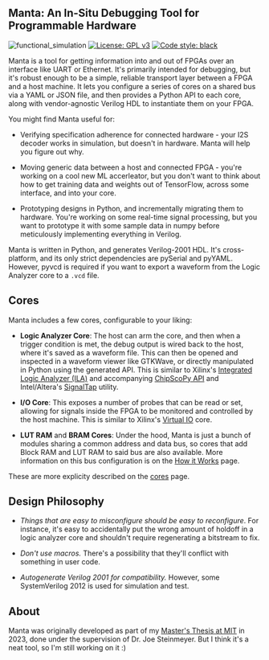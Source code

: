 ## Manta: An In-Situ Debugging Tool for Programmable Hardware
![functional_simulation](https://github.com/fischermoseley/manta/actions/workflows/functional_simulation.yml/badge.svg)
[![License: GPL v3](https://img.shields.io/badge/License-GPLv3-blue.svg)](https://www.gnu.org/licenses/gpl-3.0)
[![Code style: black](https://img.shields.io/badge/code%20style-black-000000.svg)](https://github.com/psf/black)

Manta is a tool for getting information into and out of FPGAs over an interface like UART or Ethernet. It's primarily intended for debugging, but it's robust enough to be a simple, reliable transport layer between a FPGA and a host machine. It lets you configure a series of cores on a shared bus via a YAML or JSON file, and then provides a Python API to each core, along with vendor-agnostic Verilog HDL to instantiate them on your FPGA. 


You might find Manta useful for:

* Verifying specification adherence for connected hardware - your I2S decoder works in simulation, but doesn't in hardware. Manta will help you figure out why.

* Moving generic data between a host and connected FPGA - you're working on a cool new ML accerleator, but you don't want to think about how to get training data and weights out of TensorFlow, across some interface, and into your core.

* Prototyping designs in Python, and incrementally migrating them to hardware. You're working on some real-time signal processing, but you want to prototype it with some sample data in numpy before meticulously implementing everything in Verilog.

Manta is written in Python, and generates Verilog-2001 HDL. It's cross-platform, and its only strict dependencies are pySerial and pyYAML. However, pyvcd is required if you want to export a waveform from the Logic Analyzer core to a `.vcd` file.

## Cores

Manta includes a few cores, configurable to your liking:

* __Logic Analyzer Core__: The host can arm the core, and then when a trigger condition is met, the debug output is wired back to the host, where it's saved as a waveform file. This can then be opened and inspected in a waveform viewer like GTKWave, or directly manipulated in Python using the generated API. This is similar to Xilinx's [Integrated Logic Analyzer (ILA)](https://docs.xilinx.com/r/en-US/ug908-vivado-programming-debugging/ILA) and accompanying [ChipScoPy API](https://xilinx.github.io/chipscopy/2022.2/overview.html) and Intel/Altera's [SignalTap](https://www.intel.com/content/www/us/en/docs/programmable/683819/21-3/logic-analyzer-introduction.html) utility.

* __I/O Core__: This exposes a number of probes that can be read or set, allowing for signals inside the FPGA to be monitored and controlled by the host machine. This is similar to Xilinx's [Virtual IO](https://docs.xilinx.com/v/u/en-US/pg159-vio) core.

* __LUT RAM__ and __BRAM Cores__: Under the hood, Manta is just a bunch of modules sharing a common address and data bus, so cores that add Block RAM and LUT RAM to said bus are also available. More information on this bus configuration is on the [How it Works](how_it_works) page.

These are more explicity described on the [cores](cores) page.

## Design Philosophy

* _Things that are easy to misconfigure should be easy to reconfigure_. For instance, it's easy to accidentally put the wrong amount of holdoff in a logic analyzer core and shouldn't require regenerating a bitstream to fix. 

* _Don't use macros._ There's a possibility that they'll conflict with something in user code.

* _Autogenerate Verilog 2001 for compatibility._ However, some SystemVerilog 2012 is used for simulation and test.

## About
Manta was originally developed as part of my [Master's Thesis at MIT](dspace.mit.edu) in 2023, done under the supervision of Dr. Joe Steinmeyer. But I think it's a neat tool, so I'm still working on it :)